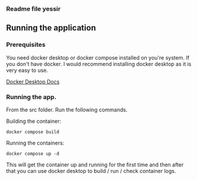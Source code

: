 ### Readme file yessir


## Running the application
### Prerequisites 
You need docker desktop or docker compose installed on you're system. If you don't have docker.
I would recommend installing docker desktop as it is very easy to use.

[Docker Desktop Docs](Dhttps://docs.docker.com/desktop/)

### Running the app.
From the src folder. Run the following commands.

Building the container:
```
docker compose build
```

Running the containers:
```
docker compose up -d
```
 
This will get the container up and running for the first time and then after that you can use docker desktop to build / run / check container logs.
